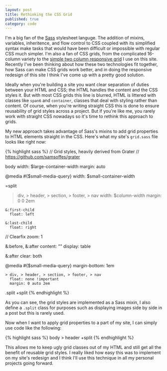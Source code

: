```yaml
---
layout: post
title: Rethinking the CSS Grid
published: true
category: code
---
```


I'm a big fan of the [Sass][sass-lang] stylesheet languge. The addition of mixins, variables, inheritence, and flow control to CSS coupled with its simplified syntax make tasks that would have been difficult or impossible with regular CSS much simpler. I'm also a fan of CSS grids, from the complicated 16-column variety to the [simple two column responsive grid][grater] I use on this site. Recently I've been thinking about how these two technologies fit together, how Sass can make CSS grids work better, and in doing the responsive redesign of this site I think I've come up with a pretty good solution.

[sass-lang]: http://sass-lang.com/
[grater]: https://github.com/samsoffes/grater

Ideally when you're building a site you want clear separation of duties between your HTML and CSS; the HTML handles the content and the CSS styles it. But with most CSS grids this line is blurred, HTML is littered with classes like `span6` and `container`, classes that deal with styling rather than content. Of course, when you're writing straight CSS this is done to ensure reusability of grid styles across a project. But if you're like me, you rarely work with straight CSS nowadays so it's time to rethink this approach to grids.

My new approach takes advantage of Sass's mixins to add grid properties to HTML elements straight in the CSS. Here's what my site's `grid.sass` file looks like right now:

{% highlight sass %}
// Grid styles, heavily derived from Grater
// https://github.com/samsoffes/grater

body
  width: $large-container-width
  margin: auto

  @media #{$small-media-query}
    width: $small-container-width

=split
  > div, > header, > section, > footer, > nav
    width: $column-width
    margin: 0 0 2em

    &:first-child
      float: left

    &:last-child
      float: right

  // Clearfix
  zoom: 1

  &:before, &:after
    content: ""
    display: table

  &:after
    clear: both

  @media #{$small-media-query}
    margin-bottom: 1em

    > div, > header, > section, > footer, > nav
      float: none !important
      margin: 0 auto 2em


.split
  +split
{% endhighlight %}

As you can see, the grid styles are implemented as a Sass mixin, I also define a `.split` class for purposes such as displaying images side by side in a post but this is rarely used.

Now when I want to apply grid properties to a part of my site, I can simply use code like the following:

{% highlight sass %}
body > header
	+split
{% endhighlight %}

This allows me to keep ugly grid classes out of my HTML and still get all the benefit of reusable grid styles. I really liked how easy this was to implement on my site's redesign and I think I'll use this technique in all my personal projects going forward.